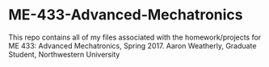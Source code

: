 # ME-433-Advanced-Mechatronics

This repo contains all of my files associated with the homework/projects for ME 433: Advanced Mechatronics, Spring 2017.
Aaron Weatherly, Graduate Student, Northwestern University
